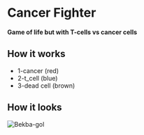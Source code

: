 
# Cancer Fighter

**Game of life but with T-cells vs cancer cells**

## How it works

- 1-cancer (red)
- 2-t_cell (blue)
- 3-dead cell (brown)

## How it looks

![Bekba-gol](https://user-images.githubusercontent.com/103064458/161818855-e173f2ec-7856-4e9d-a5ef-fdbac75d9e1e.png)
